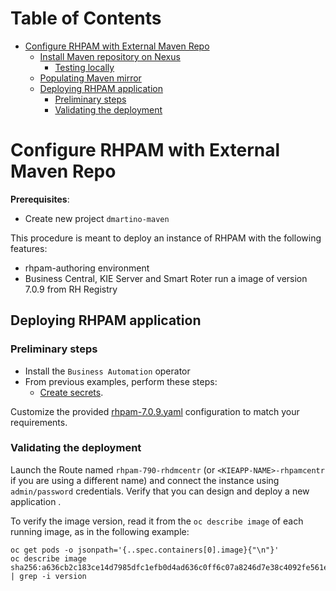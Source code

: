 # Table of Contents
* [Configure RHPAM with External Maven Repo](#configure-rhpam-with-external-maven-repo)
  * [Install Maven repository on Nexus](#install-maven-repository-on-nexus)
    * [Testing locally](#testing-locally)  
  * [Populating Maven mirror](#populating-maven-mirror)  
  * [Deploying RHPAM application](#deploying-rhpam-application)
    * [Preliminary steps](#preliminary-steps)
    * [Validating the deployment](#validating-the-deployment)

# Configure RHPAM with External Maven Repo
**Prerequisites**:
* Create new project `dmartino-maven`

This procedure is meant to deploy an instance of RHPAM with the following features:
* rhpam-authoring environment
* Business Central, KIE Server and Smart Roter run a image of version 7.0.9 from RH Registry

## Deploying RHPAM application
### Preliminary steps
* Install the `Business Automation` operator
* From previous examples, perform these steps:
  * [Create secrets](../deployCustomJarOnOCP/README.md#create-secrets).

Customize the provided [rhpam-7.0.9.yaml](./rhpam-7.0.9.yaml) configuration to match your
requirements.

### Validating the deployment 
Launch the Route named `rhpam-790-rhdmcentr` (or `<KIEAPP-NAME>-rhpamcentr` if you are using a different 
name) and connect the instance using `admin/password` credentials.
Verify that you can design and deploy a new application .

To verify the image version, read it from the `oc describe image` of each running image, as in the following example:
```shell
oc get pods -o jsonpath='{..spec.containers[0].image}{"\n"}'
oc describe image sha256:a636cb2c183ce14d7985dfc1efb0d4ad636c0ff6c07a8246d7e38c4092fe561e | grep -i version
```
